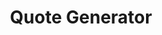 ---
section: "works"
order: 4
title: "Quote Generator"
imgName: "quotegen"
links: { 
         github: "https://github.com/initialsky0/quote-generator", 
         link: "https://initialsky0.github.io/quote-generator/"
       }
---